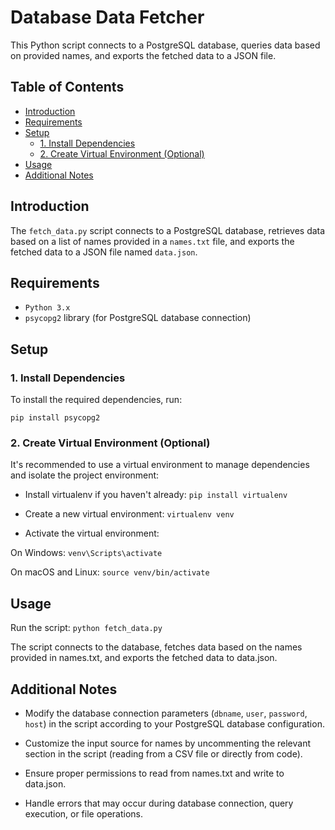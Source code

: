# Database Data Fetcher

This Python script connects to a PostgreSQL database, queries data based on provided names, and exports the fetched data to a JSON file.

## Table of Contents

- [Introduction](#introduction)
- [Requirements](#requirements)
- [Setup](#setup)
  - [1. Install Dependencies](#1-install-dependencies)
  - [2. Create Virtual Environment (Optional)](#2-create-virtual-environment-optional)
- [Usage](#usage)
- [Additional Notes](#additional-notes)

## Introduction

The `fetch_data.py` script connects to a PostgreSQL database, retrieves data based on a list of names provided in a `names.txt` file, and exports the fetched data to a JSON file named `data.json`.

## Requirements

- `Python 3.x`
- `psycopg2` library (for PostgreSQL database connection)

## Setup

### 1. Install Dependencies

To install the required dependencies, run:

```
pip install psycopg2
```
### 2. Create Virtual Environment (Optional)
It's recommended to use a virtual environment to manage dependencies and isolate the project environment:

- Install virtualenv if you haven't already:
```pip install virtualenv```

- Create a new virtual environment:
`virtualenv venv`

- Activate the virtual environment:

On Windows:
`venv\Scripts\activate`

On macOS and Linux:
`source venv/bin/activate`

## Usage
Run the script:
`python fetch_data.py`

The script connects to the database, fetches data based on the names provided in names.txt, and exports the fetched data to data.json.

## Additional Notes
- Modify the database connection parameters (`dbname`, `user`, `password`, `host`) in the script according to your PostgreSQL database configuration.

- Customize the input source for names by uncommenting the relevant section in the script (reading from a CSV file or directly from code).

- Ensure proper permissions to read from names.txt and write to data.json.

- Handle errors that may occur during database connection, query execution, or file operations.